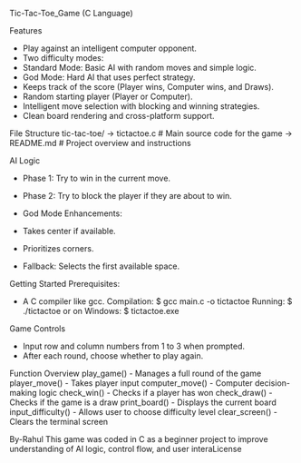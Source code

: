 Tic-Tac-Toe_Game (C Language)

Features
- Play against an intelligent computer opponent.
- Two difficulty modes:
- Standard Mode: Basic AI with random moves and simple logic.
- God Mode: Hard AI that uses perfect strategy.
- Keeps track of the score (Player wins, Computer wins, and Draws).
- Random starting player (Player or Computer).
- Intelligent move selection with blocking and winning strategies.
- Clean board rendering and cross-platform support.

File Structure
tic-tac-toe/
-> tictactoe.c # Main source code for the game
-> README.md # Project overview and instructions

AI Logic
- Phase 1: Try to win in the current move.
- Phase 2: Try to block the player if they are about to win.

- God Mode Enhancements:
- Takes center if available.
- Prioritizes corners.
- Fallback: Selects the first available space.

Getting Started
Prerequisites:
- A C compiler like gcc.
Compilation:
$ gcc main.c -o tictactoe
Running:
$ ./tictactoe
or on Windows:
$ tictactoe.exe

Game Controls
- Input row and column numbers from 1 to 3 when prompted.
- After each round, choose whether to play again.

Function Overview
play_game() - Manages a full round of the game
player_move() - Takes player input
computer_move() - Computer decision-making logic
check_win() - Checks if a player has won
check_draw() - Checks if the game is a draw
print_board() - Displays the current board
input_difficulty() - Allows user to choose difficulty level
clear_screen() - Clears the terminal screen

By-Rahul
This game was coded in C as a beginner project to improve understanding of AI logic, control flow, and user interaLicense
